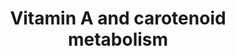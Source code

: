 ---
annotations:
- type: Pathway Ontology
  value: '"metabolic pathway of cofactors'
- type: Pathway Ontology
  value: vitamin A and metabolites signaling pathway
authors:
- Egonw
- MaintBot
- Eweitz
description: This pathway is about carotenoid and vitamin A metabolism. The initial
  version was created by the NuGO focusteam on Carotenoid metabolism. It was used
  to test a text mining workflow which added some additional entities (see Waagmeester
  et al. 2009).
last-edited: 2021-05-07
organisms:
- Bos taurus
redirect_from:
- /index.php/Pathway:WP3843
- /instance/WP3843
schema-jsonld:
- '@context': https://schema.org/
  '@id': https://wikipathways.github.io/pathways/WP3843.html
  '@type': Dataset
  creator:
    '@type': Organization
    name: WikiPathways
  description: This pathway is about carotenoid and vitamin A metabolism. The initial
    version was created by the NuGO focusteam on Carotenoid metabolism. It was used
    to test a text mining workflow which added some additional entities (see Waagmeester
    et al. 2009).
  keywords:
  - BCO2
  - ADH4
  - LPL
  - ALDH1A1
  - DGAT1
  - 4-oxo-Retinoic acid
  - ABCG5
  - RDH5
  - MAPK1
  - 9-cis-Retinal
  - RDH8
  - RLBP1
  - BCMO1
  - all-trans Retinal
  - LRAT
  - Violaxanthin
  - RARB
  - Lycopene
  - 9-cis-Retinol
  - RXRA
  - 11-cis-Retinol
  - Cd36
  - CYP2E1
  - DHRS3
  - Canthaxanthin
  - Alpha-Carotene
  - CYP26B1
  - Zeaxanthin
  - 11-cis-Retinal
  - all-trans Retinoic acid
  - RXRG
  - ALDH1A3
  - CYP26A1
  - RARA
  - CRABP1
  - Betacarotene
  - Vitamin A acid
  - RXRB
  - Beta-Cryptoxanthin
  - Retinyl ester
  - ALDH1A2
  - ABCG8
  - 9-cis-Retinoic acid
  - Adh1
  - SDR16C5
  - Vitamin A
  - SCARB1
  - Retinol
  - CRABP2
  - Vitamin D3
  - SULT2B1
  - RETSAT
  - RDH12
  - Retinal
  - AWAT2
  - all-trans Retinol
  - RBP4
  - RBP7
  - RPE65
  - NPC1L1
  - 13,14 dehydroretinal
  - Lutein
  - RBP1
  - RBP2
  - SULT1A1
  - Vitamin A aldehyde
  - Astaxanthin
  - beta 10' apocorotenal
  - 13,14 dehydro RA
  - all-transe 4-oxo RA
  - RARG
  - RDH10
  - All-trans-13,14-dihydroretinol
  license: CC0
  name: Vitamin A and carotenoid metabolism
seo: CreativeWork
title: Vitamin A and carotenoid metabolism
wpid: WP3843
---